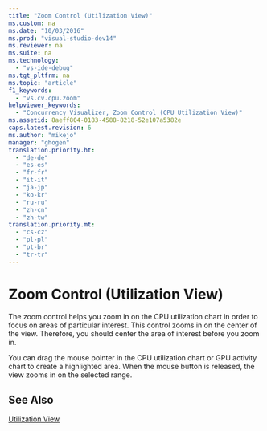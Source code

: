 ```yaml
---
title: "Zoom Control (Utilization View)"
ms.custom: na
ms.date: "10/03/2016"
ms.prod: "visual-studio-dev14"
ms.reviewer: na
ms.suite: na
ms.technology: 
  - "vs-ide-debug"
ms.tgt_pltfrm: na
ms.topic: "article"
f1_keywords: 
  - "vs.cv.cpu.zoom"
helpviewer_keywords: 
  - "Concurrency Visualizer, Zoom Control (CPU Utilization View)"
ms.assetid: 8aeff804-0183-4588-8218-52e107a5382e
caps.latest.revision: 6
ms.author: "mikejo"
manager: "ghogen"
translation.priority.ht: 
  - "de-de"
  - "es-es"
  - "fr-fr"
  - "it-it"
  - "ja-jp"
  - "ko-kr"
  - "ru-ru"
  - "zh-cn"
  - "zh-tw"
translation.priority.mt: 
  - "cs-cz"
  - "pl-pl"
  - "pt-br"
  - "tr-tr"
---
```

# Zoom Control (Utilization View)
The zoom control helps you zoom in on the CPU utilization chart in order to focus on areas of particular interest. This control zooms in on the center of the view. Therefore, you should center the area of interest before you zoom in.  
  
 You can drag the mouse pointer in the CPU utilization chart or GPU activity chart to create a highlighted area. When the mouse button is released, the view zooms in on the selected range.  
  
## See Also  
 [Utilization View](../VS_IDE/utilization-view.md)